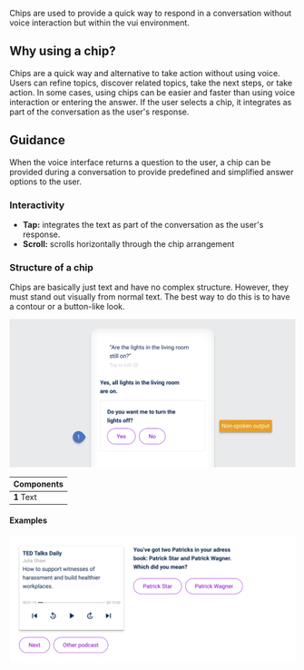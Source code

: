 Chips are used to provide a quick way to respond in a conversation without voice interaction but within the vui environment.

## Why using a chip?

Chips are a quick way and alternative to take action without using voice. Users can refine topics, discover related topics, take the next steps, or take action. In some cases, using chips can be easier and faster than using voice interaction or entering the answer. If the user selects a chip, it integrates as part of the conversation as the user's response.

## Guidance

When the voice interface returns a question to the user, a chip can be provided during a conversation to provide predefined and simplified answer options to the user.

### Interactivity

- **Tap:** integrates the text as part of the conversation as the user's response.
- **Scroll:** scrolls horizontally through the chip arrangement

### Structure of a chip

Chips are basically just text and have no complex structure. However, they must stand out visually from normal text. The best way to do this is to have a contour or a button-like look.

![Structure of a chip.](/assets/design-patterns/chipStructure.png)

| Components |
| ---------- |
| **1** Text |

#### Examples

![Examples of use cases of a chip.](/assets/design-patterns/chipExamples.png)

